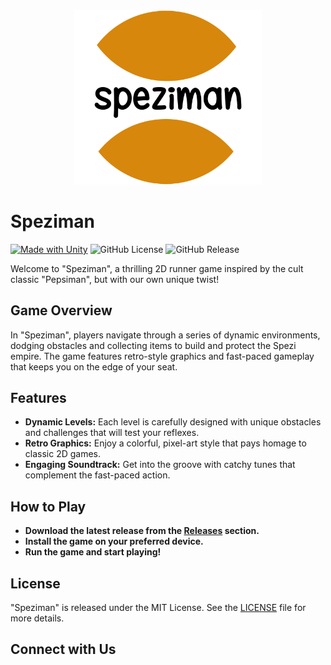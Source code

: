 <div align="center">
  <img src="https://github.com/shadyemansour/speziman/blob/main/Assets/Sprites/logo.png" alt="Logo" width="300"/>
</div>


# Speziman

[![Made with Unity](https://img.shields.io/badge/Made%20with-Unity-57b9d3.svg?style=flat&logo=unity)](https://unity3d.com)
![GitHub License](https://img.shields.io/github/license/shadyemansour/speziman)
![GitHub Release](https://img.shields.io/github/v/release/shadyemansour/speziman?include_prereleases&sort=date&display_name=tag)



Welcome to "Speziman", a thrilling 2D runner game inspired by the cult classic "Pepsiman", but with our own unique twist!

## Game Overview

In "Speziman", players navigate through a series of dynamic environments, dodging obstacles and collecting items to build and protect the Spezi empire. The game features retro-style graphics and fast-paced gameplay that keeps you on the edge of your seat.

## Features

- **Dynamic Levels:** Each level is carefully designed with unique obstacles and challenges that will test your reflexes.
- **Retro Graphics:** Enjoy a colorful, pixel-art style that pays homage to classic 2D games.
- **Engaging Soundtrack:** Get into the groove with catchy tunes that complement the fast-paced action.

## How to Play

- **Download the latest release from the [Releases](https://github.com/shadyemansour/speziman/releases) section.**
- **Install the game on your preferred device.**
- **Run the game and start playing!**

## License

"Speziman" is released under the MIT License. See the [LICENSE](LICENSE) file for more details.

## Connect with Us

